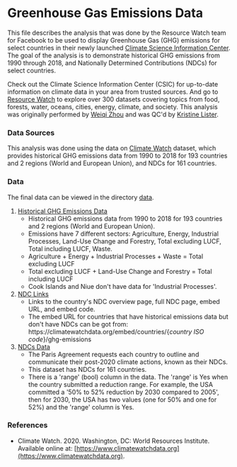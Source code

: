 # Greenhouse Gas Emissions Data
This file describes the analysis that was done by the Resource Watch team for Facebook to be used to display Greenhouse Gas (GHG) emissions for select countries in their newly launched [Climate Science Information Center](https://www.facebook.com/hubs/climate_science_information_center). The goal of the analysis is to demonstrate historical GHG emissions from 1990 through 2018, and Nationally Determined Contributions (NDCs) for select countries. 

Check out the Climate Science Information Center (CSIC) for up-to-date information on climate data in your area from trusted sources. And go to [Resource Watch](https://resourcewatch.org/) to explore over 300 datasets covering topics from food, forests, water, oceans, cities, energy, climate, and society. This analysis was originally performed by [Weiqi Zhou](https://www.wri.org/profile/weiqi-zhou) and was QC'd by [Kristine Lister](https://www.wri.org/profile/kristine-lister).

### Data Sources
This analysis was done using the data on [Climate Watch](https://www.climatewatchdata.org) dataset, which provides historical GHG emissions data from 1990 to 2018 for 193 countries and 2 regions (World and European Union), and NDCs for 161 countries.

### Data
The final data can be viewed in the directory [data](https://github.com/resource-watch/blog-analysis/blob/master/req_020_facebook_ghg_emissions/data/).
1. [Historical GHG Emissions Data](https://github.com/resource-watch/blog-analysis/blob/master/req_020_facebook_ghg_emissions/data/historical_emissions_edit.csv)
    - Historical GHG emissions data from 1990 to 2018 for 193 countries and 2 regions (World and European Union). 
    - Emissions have 7 different sectors: Agriculture, Energy, Industrial Processes, Land-Use Change and Forestry, Total excluding LUCF, Total including LUCF, Waste.
    - Agriculture + Energy + Industrial Processes + Waste = Total excluding LUCF
    - Total excluding LUCF + Land-Use Change and Forestry = Total including LUCF
    - Cook Islands and Niue don't have data for 'Industrial Processes'.
2. [NDC Links](https://github.com/resource-watch/blog-analysis/blob/master/req_020_facebook_ghg_emissions/data/NDC_links_edit.csv)
    - Links to the country's NDC overview page, full NDC page, embed URL, and embed code.
    - The embed URL for countries that have historical emissions data but don't have NDCs can be got from: https<nolink>://climatewatchdata.org/embed/countries/\{*country ISO code*\}/ghg-emissions
3. [NDCs Data](https://github.com/resource-watch/blog-analysis/blob/master/req_020_facebook_ghg_emissions/data/NDC_quantification_edit.csv)
    - The Paris Agreement requests each country to outline and communicate their post-2020 climate actions, known as their NDCs.
    - This dataset has NDCs for 161 countries.
    - There is a 'range' (bool) column in the data. The 'range' is Yes when the country submitted a reduction range. For example, the USA committed a '50% to 52% reduction by 2030 compared to 2005', then for 2030, the USA has two values (one for 50% and one for 52%) and the 'range' column is Yes.

### References
- Climate Watch. 2020. Washington, DC: World Resources Institute. Available online at: [https://www.climatewatchdata.org](https://www.climatewatchdata.org).